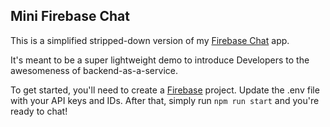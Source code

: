 ## Mini Firebase Chat

This is a simplified stripped-down version of my [Firebase Chat](https://github.com/etuong/firebase-chat) app.

It's meant to be a super lightweight demo to introduce Developers to the awesomeness of backend-as-a-service.

To get started, you'll need to create a [Firebase](https://firebase.com/) project. Update the .env file with your API keys and IDs. After that, simply run `npm run start` and you're ready to chat!